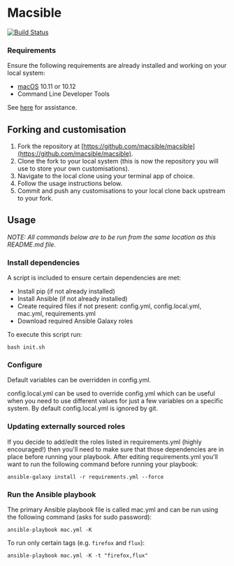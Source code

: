 # Macsible

[![Build Status](https://travis-ci.org/danbohea/macsible.svg?branch=master)](https://travis-ci.org/danbohea/macsible)


### Requirements

Ensure the following requirements are already installed and working on your local system:

- [macOS](https://support.apple.com/en-us/HT201372) 10.11 or 10.12
- Command Line Developer Tools

See [here](docs/install_requirements.md) for assistance.


## Forking and customisation

1. Fork the repository at [https://github.com/macsible/macsible](https://github.com/macsible/macsible).
2. Clone the fork to your local system (this is now the repository you will use to store your own customisations).
3. Navigate to the local clone using your terminal app of choice.
4. Follow the usage instructions below.
5. Commit and push any customisations to your local clone back upstream to your fork.


## Usage

*NOTE: All commands below are to be run from the same location as this README.md file.*


### Install dependencies

A script is included to ensure certain dependencies are met:

- Install pip (if not already installed)
- Install Ansible (if not already installed)
- Create required files if not present: config.yml, config.local.yml, mac.yml, requirements.yml
- Download required Ansible Galaxy roles

To execute this script run:

```
bash init.sh
```


### Configure

Default variables can be overridden in config.yml.

config.local.yml can be used to override config.yml which can be useful when you need to use different values for just a few variables on a specific system. By default config.local.yml is ignored by git.


### Updating externally sourced roles

If you decide to add/edit the roles listed in requirements.yml (highly encouraged!) then you'll need to make sure that those dependencies are in place before running your playbook. After editing requirements.yml you'll want to run the following command before running your playbook:

```
ansible-galaxy install -r requirements.yml --force
```


### Run the Ansible playbook

The primary Ansible playbook file is called mac.yml and can be run using the following command (asks for sudo password):

```
ansible-playbook mac.yml -K
```

To run only certain tags (e.g. `firefox` and `flux`):

```
ansible-playbook mac.yml -K -t "firefox,flux"
```
